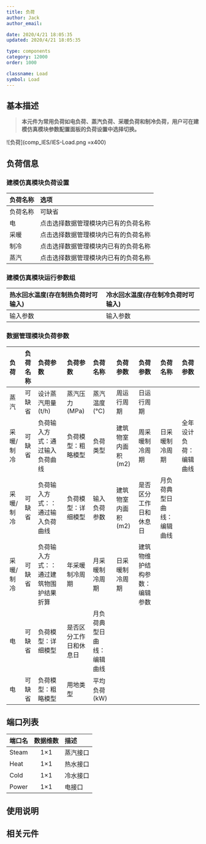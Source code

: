 ```yaml
---
title: 负荷
author: Jack 
author_email:

date: 2020/4/21 18:05:35
updated: 2020/4/21 18:05:35

type: components
category: 12000
order: 1000

classname: Load
symbol: Load
---
```

## 基本描述

> **本元件为常用负荷如电负荷、蒸汽负荷、采暖负荷和制冷负荷，用户可在建模仿真模块参数配置面板的负荷设置中选择切换。**

![负荷](comp_IES/IES-Load.png =x400)

## 负荷信息

### 建模仿真模块负荷设置
| 负荷名称 | 选项 |
| :--- | :--- |
| 负荷名称 |  可缺省 |
| 电 |  点击选择数据管理模块内已有的负荷名称 |
| 采暖 |  点击选择数据管理模块内已有的负荷名称 |
| 制冷 |  点击选择数据管理模块内已有的负荷名称 |
| 蒸汽 |  点击选择数据管理模块内已有的负荷名称 |

### 建模仿真模块运行参数组
|  热水回水温度(存在制热负荷时可输入) |  冷水回水温度(存在制冷负荷时可输入)  |
| :--- | :--- |
|  输入参数 |  输入参数  |

### 数据管理模块负荷参数
| 负荷 | 负荷名称 | 负荷参数 | 负荷参数 |负荷名称 | 负荷参数 | 负荷参数 |负荷名称 | 负荷参数 |
| :--- | :--- | :--- | :--- | :--- | :--- | :--- | :--- | :--- |
| 蒸汽 |  可缺省 |  设计蒸汽用量(t/h) | 蒸汽压力(MPa) | 蒸汽温度(℃) | 周运行周期 | 日运行周期 |  |  |
| 采暖/制冷 |  可缺省 | 负荷输入方式：通过输入负荷曲线 |  负荷模型：粗略模型 | 负荷类型 | 建筑物室内面积(m2) | 周采暖制冷周期 | 日采暖制冷周期 | 全年设计负荷：编辑曲线 |
| 采暖/制冷 |  可缺省 | 负荷输入方式：：通过输入负荷曲线 |  负荷模型：详细模型 | 输入负荷参数 | 建筑物室内面积(m2) | 是否区分工作日和休息日 | 月负荷典型日曲线：编辑曲线 |  |
| 采暖/制冷 |  可缺省 | 负荷输入方式：：通过建筑物围护结果折算|  年采暖制冷周期 | 月采暖制冷周期 | 日采暖制冷周期 | 建筑物维护结构参数：编辑参数 |  |  |
| 电 |  可缺省 |  负荷模型：详细模型 | 是否区分工作日和休息日 | 月负荷典型日曲线：编辑曲线 |  |  |  |  |
| 电 |  可缺省 |  负荷模型：粗略模型 | 用地类型 | 平均负荷(kW) |  |  |  |  |


## 端口列表
| 端口名 | 数据维数 | 描述 |
| :--- | :--:  | :--- |
|  Steam | 1×1  | 蒸汽接口  |
|  Heat | 1×1  | 热水接口  |
|  Cold | 1×1  | 冷水接口  |
|  Power | 1×1  | 电接口  |

## 使用说明



## 相关元件

